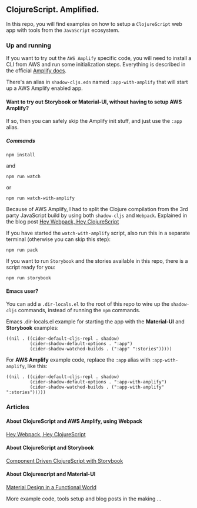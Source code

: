 ## ClojureScript. Amplified.

In this repo, you will find examples on how to setup a `ClojureScript` web app with tools from the `JavaScript` ecosystem.

### Up and running
If you want to try out the `AWS Amplify` specific code, you will need to install a CLI from AWS 
and run some initialization steps. Everything is described in the official [Amplify docs](https://docs.amplify.aws/start/getting-started/installation/q/integration/react/#option-1-watch-the-video-guide).

There's an alias in `shadow-cljs.edn` named `:app-with-amplify` that will start up a AWS Amplify enabled app. 

#### Want to try out Storybook or Material-UI, without having to setup AWS Amplify?
If so, then you can safely skip the Amplify init stuff, and just use the `:app` alias.

##### Commands
``` shell
npm install
```

and

``` shell
npm run watch
```

or

``` shell
npm run watch-with-amplify
```

Because of AWS Amplify, I had to split the Clojure compilation from the 3rd party JavaScript build by
using both `shadow-cljs` and `Webpack`. Explained in the blog post [Hey Webpack, Hey ClojureScript](https://davidvujic.blogspot.com/2021/08/hey-webpack-hey-clojurescript.html)

If you have started the `watch-with-amplify` script, also run this in a separate terminal (otherwise you can skip this step):

``` shell
npm run pack
```

If you want to run `Storybook` and the stories available in this repo, there is a script ready for you:

``` shell
npm run storybook
```

#### Emacs user?

You can add a `.dir-locals.el` to the root of this repo to wire up the `shadow-cljs` commands,
instead of running the `npm` commands.

Emacs .dir-locals.el example for starting the app with the __Material-UI__ and __Storybook__ examples:

``` emacs-lisp
((nil . ((cider-default-cljs-repl . shadow)
         (cider-shadow-default-options . ":app")
         (cider-shadow-watched-builds . (":app" ":stories")))))
```

For __AWS Amplify__ example code, replace the `:app` alias with `:app-with-amplify`, like this:

``` emacs-lisp
((nil . ((cider-default-cljs-repl . shadow)
         (cider-shadow-default-options . ":app-with-amplify")
         (cider-shadow-watched-builds . (":app-with-amplify" ":stories")))))
```

### Articles

#### About ClojureScript and AWS Amplify, using Webpack
[Hey Webpack, Hey ClojureScript](https://davidvujic.blogspot.com/2021/08/hey-webpack-hey-clojurescript.html)

#### About ClojureScript and Storybook
[Component Driven ClojureScript with Storybook](https://davidvujic.blogspot.com/2021/08/component-driven-clojurescript-with-storybook.html)

#### About Clojurescript and Material-UI
[Material Design in a Functional World](https://davidvujic.blogspot.com/2021/09/material-design-in-a-functional-world.html)


More example code, tools setup and blog posts in the making ...

